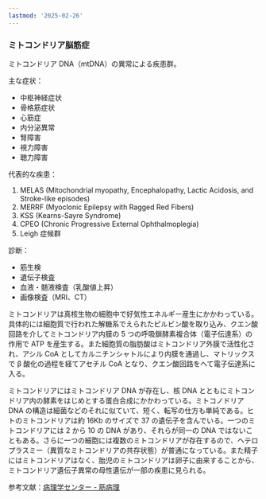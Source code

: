 ```yaml
---
lastmod: '2025-02-26'
---
```

### ミトコンドリア脳筋症

ミトコンドリア DNA（mtDNA）の異常による疾患群。

主な症状：

- 中枢神経症状
- 骨格筋症状
- 心筋症
- 内分泌異常
- 腎障害
- 視力障害
- 聴力障害

代表的な疾患：

1. MELAS (Mitochondrial myopathy, Encephalopathy, Lactic Acidosis, and Stroke-like episodes)
2. MERRF (Myoclonic Epilepsy with Ragged Red Fibers)
3. KSS (Kearns-Sayre Syndrome)
4. CPEO (Chronic Progressive External Ophthalmoplegia)
5. Leigh 症候群

診断：

- 筋生検
- 遺伝子検査
- 血液・髄液検査（乳酸値上昇）
- 画像検査（MRI、CT）

ミトコンドリアは真核生物の細胞中で好気性エネルギー産生にかかわっている。具体的には細胞質で行われた解糖系でえられたピルビン酸を取り込み、クエン酸回路を介してミトコンドリア内膜の 5 つの呼吸鎖酵素複合体（電子伝達系）の作用で ATP を産生する。また細胞質の脂肪酸はミトコンドリア外膜で活性化され、アシル CoA としてカルニチンシャトルにより内膜を通過し、マトリックスで β 酸化の過程を経てアセチル CoA となり、クエン酸回路をへて電子伝達系に入る。

ミトコンドリアにはミトコンドリア DNA が存在し、核 DNA とともにミトコンドリア内の酵素をはじめとする蛋白合成にかかわっている。ミトコノドリア DNA の構造は細菌などのそれに似ていて、短く、転写の仕方も単純である。ヒトのミトコンドリアは約 16Kb のサイズで 37 の遺伝子を含んでいる。一つのミトコンドリアには 2 から 10 の DNA があり、それらが同一の DNA ではないこともある。さらに一つの細胞には複数のミトコンドリアが存在するので、ヘテロプラスミー（異質なミトコンドリアの共存状態）が普通になっている。また精子にはミトコンドリアはなく、胎児のミトコンドリアは卵子に由来することから、ミトコンドリア遺伝子異常の母性遺伝が一部の疾患に見られる。

参考文献：[病理学センター - 筋病理](https://pathologycenter.jp/muscle/chapter6-3-1.html)
